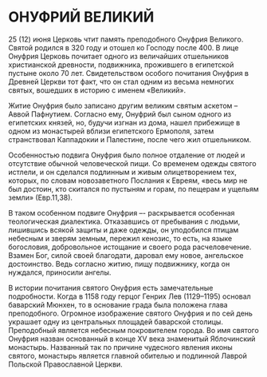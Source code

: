 # ОНУФРИЙ ВЕЛИКИЙ

25 (12) июня Церковь чтит память преподобного Онуфрия Великого. Святой родился в 320 году и отошел ко Господу после 400. В лице Онуфрия Церковь почитает одного из величайших отшельников христианской древности, подвижника, прожившего в египетской пустыне около 70 лет. Свидетельством особого почитания Онуфрия в Древней Церкви тот факт, что он стал одним из весьма немногих святых, вошедших в историю с именем «Великий».

Житие Онуфрия было записано другим великим святым аскетом – Аввой Пафнутием. Согласно ему, Онуфрий был сыном одного из египетских князей, но, будучи изгнан из дома, нашел прибежище в одном из монастырей вблизи египетского Ермополя, затем странствовал Каппадокии и Палестине, после чего жил отшельником.

Особенностью подвига Онуфрия было полное отдаление от людей и отсутствие обычной человеческой пищи. Со временем одежды святого истлели, и он сделался подлинным и живым олицетворением тех, которых, по словам новозаветного Послания к Евреям, «весь мир не был достоин, кто скитался по пустыням и горам, по пещерам и ущельям земли» (Евр.11,38).

В таком особенном подвиге Онуфрия –- раскрывается особенная теологическая диалектика. Отказавшись от пребывания с людьми, лишившись всякой защиты и даже одежды, он уподобился птицам небесным и зверям земным, пережил кенозис, то есть, на языке богословия, добровольное истощание и своего рода расчеловечение. Взамен Бог, силой своей благодати, даровал ему новое, ангельское достоинство. Ведь согласно житию, пищу подвижнику, когда он нуждался, приносили ангелы.

В истории почитания святого Онуфрия есть замечательные подробности. Когда в 1158 году герцог Генрих Лев (1129–1195) основал баварский Мюнхен, то в основание града была положена глава преподобного. Огромное изображение святого Онуфрия и по сей день украшает одну из центральных площадей баварской столицы. Преподобный является небесным покровителем города. Во имя святого Онуфрия назван основанный в конце XV века знаменитый Яблочинский монастырь. Названный так по причине чудесного явления иконы святого, монастырь является главной обителью и подлинной Лаврой Польской Православной Церкви.
